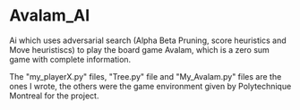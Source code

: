 # Avalam_AI
Ai which uses adversarial search (Alpha Beta Pruning, score heuristics and Move heuristiscs) to play the board game Avalam, which is a zero sum game with complete information.

The "my_playerX.py" files, "Tree.py" file and "My_Avalam.py" files are the ones I wrote, the others were the game environment given by Polytechnique Montreal for the project.
